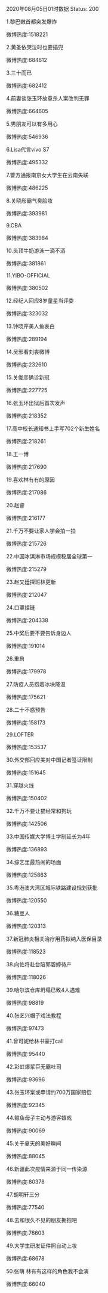 2020年08月05日01时数据
Status: 200

1.黎巴嫩首都突发爆炸

微博热度:1518221

2.黄圣依哭泣时也要插兜

微博热度:684612

3.三十而已

微博热度:682412

4.前妻谈张玉环故意杀人案改判无罪

微博热度:664605

5.男朋友可以有多用心

微博热度:546936

6.Lisa代言vivo S7

微博热度:495332

7.警方通报南京女大学生在云南失联

微博热度:486225

8.关晓彤霸气臭脸妆

微博热度:393981

9.CBA

微博热度:383984

10.头顶牛奶游泳一滴不洒

微博热度:381861

11.YIBO-OFFICIAL

微博热度:380502

12.经纪人回应8岁童星当评委

微博热度:323032

13.钟晓芹美人鱼表白

微博热度:289194

14.吴邪看刘丧微博

微博热度:232610

15.关俊彦确诊新冠

微博热度:227725

16.张玉环出狱后首次发声

微博热度:218352

17.高中校长通知书上手写702个新生姓名

微博热度:218261

18.王一博

微博热度:217690

19.喜欢林有有的原因

微博热度:217086

20.赵睿

微博热度:216177

21.千万不要让家人学会拍一拍

微博热度:215726

22.中国冰淇淋市场规模稳居全球第一

微博热度:215279

23.赵又廷探班林更新

微博热度:212047

24.口罩挂链

微博热度:204338

25.中奖后要不要告诉身边人

微博热度:191014

26.重启

微博热度:179978

27.防疫人员抱着冰块降温

微博热度:175621

28.二十不惑预告

微博热度:158173

29.LOFTER

微博热度:153537

30.外交部回应美对中国记者签证限制

微博热度:151645

31.穿越火线

微博热度:150402

32.千万不要让猫经常和狗玩

微博热度:142506

33.中国传媒大学博士学制延长为4年

微博热度:136893

34.综艺里最热闹的场面

微博热度:125863

35.粤港澳大湾区城际铁路建设规划获批

微博热度:120550

36.糖豆人

微博热度:120313

37.新冠肺炎相关治疗用药拟纳入医保目录

微博热度:118523

38.向佐将赴台陪郭碧婷待产

微博热度:118026

39.哈尔滨仓库坍塌已致4人遇难

微博热度:98819

40.张艺兴帽子戏法教程

微博热度:97473

41.曾可妮给林书豪打call

微博热度:95440

42.彩虹爆浆巨无霸吐司

微博热度:93696

43.张玉环案或申请约700万国家赔偿

微博热度:92345

44.鲸鱼母子主动与游客嬉戏

微博热度:90069

45.关于夏天的美好瞬间

微博热度:88045

46.新疆此次疫情来源于同一传染源

微博热度:80378

47.胡明轩三分

微博热度:77540

48.去和很久不见的朋友拥抱吧

微博热度:76603

49.大学生研发证件照自动上妆

微博热度:68678

50.张萌 林有有这样的角色我不会演

微博热度:66040

